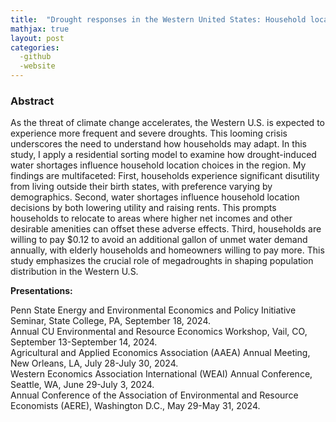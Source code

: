 ```yaml
---
title:  "Drought responses in the Western United States: Household location choice and housing market feedback (Job market paper)"
mathjax: true
layout: post
categories: 
  -github
  -website
---
```


### Abstract
As the threat of climate change accelerates, the Western U.S. is expected to experience more frequent and severe droughts. This looming crisis underscores the need to understand how households may adapt. In this study, I apply a residential sorting model to examine how drought-induced water shortages influence household location choices in the region. My findings are multifaceted: First, households experience significant disutility from living outside their birth states, with preference varying by demographics. Second, water shortages influence household location decisions by both lowering utility and raising rents. This prompts households to relocate to areas where higher net incomes and other desirable amenities can offset these adverse effects.  Third, households are willing to pay $0.12 to avoid an additional gallon of unmet water demand annually, with elderly households and homeowners willing to pay more. This study emphasizes the crucial role of megadroughts in shaping population distribution in the Western U.S.

**Presentations:**   

Penn State Energy and Environmental Economics and Policy Initiative Seminar, State College, PA, September 18, 2024.  
Annual CU Environmental and Resource Economics Workshop, Vail, CO, September 13-September 14, 2024.  
Agricultural and Applied Economics Association (AAEA) Annual Meeting, New Orleans, LA, July 28-July 30, 2024.  
Western Economics Association International (WEAI) Annual Conference, Seattle, WA, June 29-July 3, 2024.  
Annual Conference of the Association of Environmental and Resource Economists (AERE), Washington D.C., May 29-May 31, 2024.  
  
  
